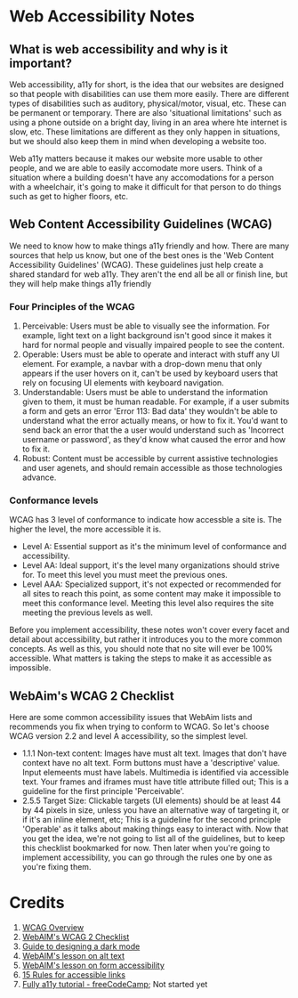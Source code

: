 # Web Accessibility Notes

## What is web accessibility and why is it important?
Web accessibility, a11y for short, is the idea that our websites are designed so that people with disabilities can use them more easily. There are different types of disabilities such as auditory, physical/motor, visual, etc. These can be permanent or temporary. There are also 'situational limitations' such as using a phone outside on a bright day, living in an area where hte internet is slow, etc. These limitations are different as they only happen in situations, but we should also keep them in mind when developing a website too.

Web a11y matters because it makes our website more usable to other people, and we are able to easily accomodate more users. Think of a situation where a building doesn't have any accomodations for a person with a wheelchair, it's going to make it difficult for that person to do things such as get to higher floors, etc. 

## Web Content Accessibility Guidelines (WCAG)
We need to know how to make things a11y friendly and how. There are many sources that help us know, but one of the best ones is the 'Web Content Accessibility Guidelines' (WCAG). These guidelines just help create a shared standard for web a11y. They aren't the end all be all or finish line, but they will help make things a11y friendly

### Four Principles of the WCAG
1. Perceivable: Users must be able to visually see the information. For example, light text on a light background isn't good since it makes it hard for normal people and visually impaired people to see the content.
2. Operable: Users must be able to operate and interact with stuff any UI element. For example, a navbar with a drop-down menu that only appears if the user hovers on it, can't be used by keyboard users that rely on focusing UI elements with keyboard navigation.
3. Understandable: Users must be able to understand the information given to them, it must be human readable. For example, if a user submits a form and gets an error 'Error 113: Bad data' they wouldn't be able to understand what the error actually means, or how to fix it. You'd want to send back an error that the a user would understand such as 'Incorrect username or password', as they'd know what caused the error and how to fix it.
4. Robust: Content must be accessible by current assistive technologies and user agenets, and should remain accessible as those technologies advance.

### Conformance levels
WCAG has 3 level of conformance to indicate how accessble a site is. The higher the level, the more accessible it is.

- Level A: Essential support as it's the minimum level of conformance and accessibility.
- Level AA: Ideal support, it's the level many organizations should strive for. To meet this level you must meet the previous ones.
- Level AAA: Specialized support, it's not expected or recommended for all sites to reach this point, as some content may make it impossible to meet this conformance level. Meeting this level also requires the site meeting the previous levels as well.

Before you implement accessibility, these notes won't cover every facet and detail about accessibility, but rather it introduces you to the more common concepts. As well as this, you should note that no site will ever be 100% accessible. What matters is taking the steps to make it as accessible as impossible.

## WebAim's WCAG 2 Checklist
Here are some common accessibility issues that WebAim lists and recommends you fix when trying to conform to WCAG. So let's choose WCAG version 2.2 and level A accessibility, so the simplest level.
- 1.1.1 Non-text content: Images have must alt text. Images that don't have context have no alt text. Form buttons must have a 'descriptive' value. Input elemeents must have labels. Multimedia is identified via accessible text. Your frames and iframes must have title attribute filled out; This is a guideline for the first principle 'Perceivable'.
- 2.5.5 Target Size: Clickable targets (UI elements) should be at least 44 by 44 pixels in size, unless you have an alternative way of targeting it, or if it's an inline element, etc; This is a guideline for the second principle 'Operable' as it talks about making things easy to interact with.
Now that you get the idea, we're not going to list all of the guidelines, but to keep this checklist bookmarked for now. Then later when you're going to implement accessibility, you can go through the rules one by one as you're fixing them.









# Credits
1. [WCAG Overview](https://www.w3.org/WAI/standards-guidelines/wcag/)
2. [WebAIM's WCAG 2 Checklist](https://webaim.org/standards/wcag/checklist)
3. [Guide to designing a dark mode](https://css-tricks.com/a-complete-guide-to-dark-mode-on-the-web/#aa-using-separate-stylesheets)
4. [WebAIM's lesson on alt text](https://webaim.org/techniques/alttext/)
5. [WebAIM's lesson on form accessibility](https://webaim.org/techniques/formvalidation/)
6. [15 Rules for accessible links](https://www.sitepoint.com/15-rules-making-accessible-links/)
7. [Fully a11y tutorial - freeCodeCamp](https://www.youtube.com/watch?v=e2nkq3h1P68&t=10s); Not started yet